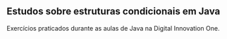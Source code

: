 ## Estudos sobre estruturas condicionais em Java

Exercícios praticados durante as aulas de Java na Digital Innovation One.
